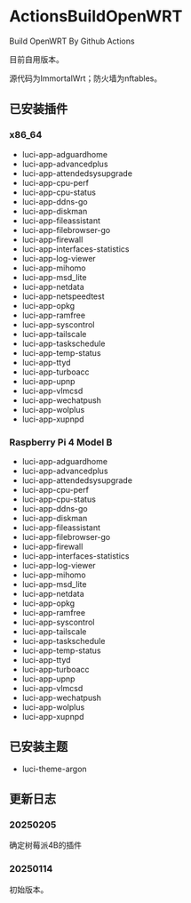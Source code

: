 # ActionsBuildOpenWRT
Build OpenWRT By Github Actions

目前自用版本。

源代码为ImmortalWrt；防火墙为nftables。


## 已安装插件

### x86_64

- luci-app-adguardhome 
- luci-app-advancedplus 
- luci-app-attendedsysupgrade 
- luci-app-cpu-perf 
- luci-app-cpu-status 
- luci-app-ddns-go 
- luci-app-diskman 
- luci-app-fileassistant 
- luci-app-filebrowser-go 
- luci-app-firewall 
- luci-app-interfaces-statistics 
- luci-app-log-viewer 
- luci-app-mihomo 
- luci-app-msd_lite 
- luci-app-netdata 
- luci-app-netspeedtest 
- luci-app-opkg 
- luci-app-ramfree 
- luci-app-syscontrol 
- luci-app-tailscale 
- luci-app-taskschedule 
- luci-app-temp-status 
- luci-app-ttyd 
- luci-app-turboacc 
- luci-app-upnp 
- luci-app-vlmcsd 
- luci-app-wechatpush 
- luci-app-wolplus 
- luci-app-xupnpd 

### Raspberry Pi 4 Model B

- luci-app-adguardhome 
- luci-app-advancedplus 
- luci-app-attendedsysupgrade 
- luci-app-cpu-perf 
- luci-app-cpu-status 
- luci-app-ddns-go 
- luci-app-diskman 
- luci-app-fileassistant 
- luci-app-filebrowser-go 
- luci-app-firewall 
- luci-app-interfaces-statistics 
- luci-app-log-viewer 
- luci-app-mihomo 
- luci-app-msd_lite 
- luci-app-netdata
- luci-app-opkg 
- luci-app-ramfree 
- luci-app-syscontrol 
- luci-app-tailscale 
- luci-app-taskschedule 
- luci-app-temp-status 
- luci-app-ttyd 
- luci-app-turboacc 
- luci-app-upnp 
- luci-app-vlmcsd 
- luci-app-wechatpush 
- luci-app-wolplus 
- luci-app-xupnpd 

## 已安装主题

- luci-theme-argon 

## 更新日志

### 20250205

确定树莓派4B的插件

### 20250114

初始版本。